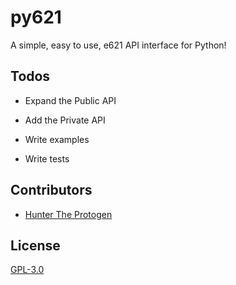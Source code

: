 # py621

A simple, easy to use, e621 API interface for Python!

## Todos

- Expand the Public API

- Add the Private API

- Write examples

- Write tests

## Contributors

* [Hunter The Protogen](https://github.com/Hunter-The-Furry)

## License

[GPL-3.0](https://choosealicense.com/licenses/gpl-3.0/)